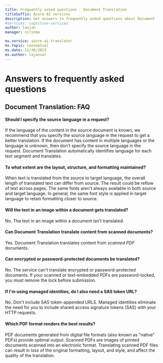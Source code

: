```yaml
---
title: Frequently asked questions - Document Translation
titleSuffix: Azure AI services
description: Get answers to frequently asked questions about Document Translation.
#services: cognitive-services
author: laujan
manager: nitinme

ms.service: azure-ai-translator
ms.topic: conceptual
ms.date: 11/30/2023
ms.author: lajanuar
---
```


<!-- markdownlint-disable MD001 -->

# Answers to frequently asked questions

## Document Translation: FAQ

#### Should I specify the source language in a request?

If the language of the content in the source document is known, we recommend that you specify the source language in the request to get a better translation. If the document has content in multiple languages or the language is unknown, then don't specify the source language in the request. Document Translation automatically identifies language for each text segment and translates.

#### To what extent are the layout, structure, and formatting maintained?

When text is translated from the source to target language, the overall length of translated text can differ from source.  The result could be reflow of text across pages. The same fonts aren't always available in both source and target language. In general, the same font style is applied in target language to retain formatting closer to source.

#### Will the text in an image within a document gets translated?

No. The text in an image within a document isn't translated.

#### Can Document Translation translate content from scanned documents?

Yes. Document Translation translates content from _scanned PDF_ documents.

#### Can encrypted or password-protected documents be translated?

No. The service can't translate encrypted or password-protected documents. If your scanned or text-embedded PDFs are password-locked, you must remove the lock before submission.

#### If I'm using managed identities, do I also need a SAS token URL?

No. Don't include SAS token-appended URLS. Managed identities eliminate the need for you to include shared access signature tokens (SAS) with your HTTP requests.

#### Which PDF format renders the best results?

PDF documents generated from digital file formats (also known as "native" PDFs) provide optimal output. Scanned PDFs are images of printed documents scanned into an electronic format. Translating scanned PDF files can result in loss of the original formatting, layout, and style, and affect the quality of the translation.
